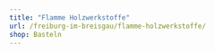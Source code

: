 ```yaml
---
title: "Flamme Holzwerkstoffe"
url: /freiburg-im-breisgau/flamme-holzwerkstoffe/
shop: Basteln
---
```

